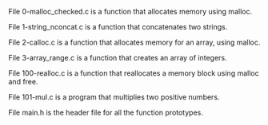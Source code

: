 File 0-malloc_checked.c is a function that allocates memory using malloc.



File 1-string_nconcat.c is a function that concatenates two strings.



File 2-calloc.c is a function that allocates memory for an array, using malloc.



File 3-array_range.c is a function that creates an array of integers.



File 100-realloc.c is a function that reallocates a memory block using malloc and free.



File 101-mul.c is a program that multiplies two positive numbers.



File main.h is the header file for all the function prototypes.
